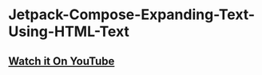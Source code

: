 # Jetpack-Compose-Expanding-Text-Using-HTML-Text

## [Watch it On YouTube](https://youtu.be/Q8Ab4HECzpo)
